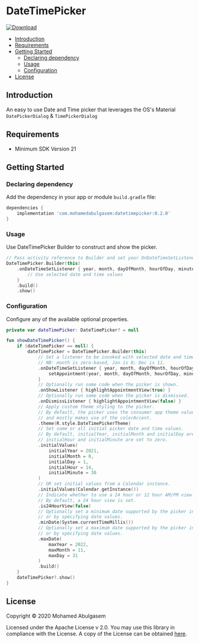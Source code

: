 # DateTimePicker
[![Download](https://api.bintray.com/packages/mohamedabulgasem/maven/datetimepicker/images/download.svg)](https://bintray.com/mohamedabulgasem/maven/datetimepicker/_latestVersion)

  - [Introduction](#introduction)
  - [Requirements](#requirements)
  - [Getting Started](#getting-started)
    - [Declaring dependency](#declaring-dependency)
    - [Usage](#usage)
    - [Configuration](#configuration)
  - [License](#license)

## Introduction
An easy to use Date and Time picker that leverages the OS's Material
`DatePickerDialog` & `TimePickerDialog`

## Requirements

- Minimum SDK Version 21

## Getting Started

### Declaring dependency

Add the dependency in your app or module `build.gradle` file:

```gradle
dependencies {
    implementation 'com.mohamedabulgasem:datetimepicker:0.2.0'
}
```

### Usage

Use DateTimePicker Builder to construct and show the picker.

```kotlin
// Pass activity reference to Builder and set your OnDateTimeSetListener
DateTimePicker.Builder(this)
    .onDateTimeSetListener { year, month, dayOfMonth, hourOfDay, minute ->
        // Use selected date and time values
    }
    .build()
    .show()
```

### Configuration

Configure any of the available optional properties.

```kotlin
private var dateTimePicker: DateTimePicker? = null

fun showDateTimePicker() {
    if (dateTimePicker == null) {
        dateTimePicker = DateTimePicker.Builder(this)
            // Set a listener to be invoked with selected date and time values upon user completion.
            // NB: month is zero-based, Jan is 0; Dec is 11.
            .onDateTimeSetListener { year, month, dayOfMonth, hourOfDay, minute ->
                setAppointment(year, month, dayOfMonth, hourOfDay, minute)
            }
            // Optionally run some code when the picker is shown.
            .onShowListener { highlightAppointmentView(true) }
            // Optionally run some code when the picker is dismissed.
            .onDismissListener { highlightAppointmentView(false) }
            // Apply custom theme styling to the picker.
            // By default, the picker uses the consumer app theme values 
            // and mostly makes use of the colorAccent.
            .theme(R.style.DateTimePickerTheme)
            // Set some or all initial picker date and time values.
            // By default, initialYear, initialMonth and initialDay are set to the current date;
            // initialHour and initialMinute are set to zero.
            .initialValues(
                initialYear = 2021,
                initialMonth = 0,
                initialDay = 1,
                initialHour = 14,
                initialMinute = 30
            )
            // OR set initial values from a Calendar instance.
            .initialValues(Calendar.getInstance())
            // Indicate whether to use a 24 hour or 12 hour AM/PM view for the time picker.
            // By default, a 24 hour view is set.
            .is24HourView(false)
            // Optionally set a minimum date supported by the picker in milliseconds
            // or by specifying date values.
            .minDate(System.currentTimeMillis())
            // Optionally set a maximum date supported by the picker in milliseconds
            // or by specifying date values.
            .maxDate(
                maxYear = 2022,
                maxMonth = 11,
                maxDay = 31
            )
            .build()
    }
    dateTimePicker?.show()
}
```

## License

Copyright © 2020 Mohamed Abulgasem

   Licensed under the Apache License v 2.0. You may use this library in
   compliance with the License. A copy of the License can be obtained
   [here](http://www.apache.org/licenses/LICENSE-2.0).

